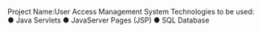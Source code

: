  Project Name:User Access Management System
 Technologies to be used:
● Java Servlets
● JavaServer Pages (JSP)
● SQL Database
